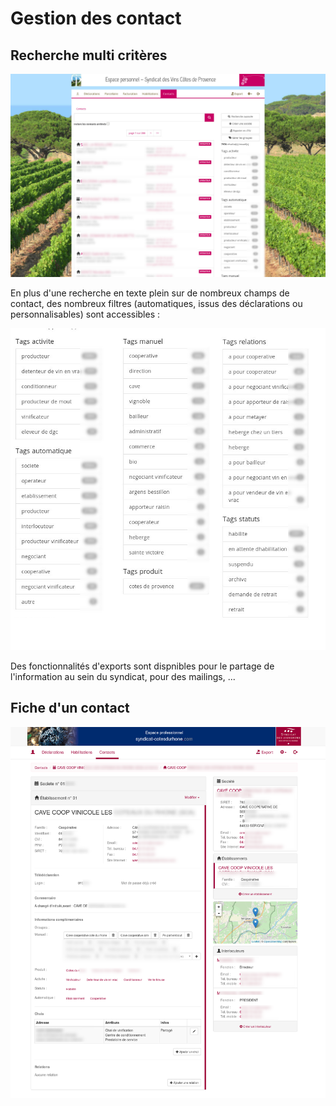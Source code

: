 # Gestion des contact

## Recherche multi critères

![Recherche des contacts](contacts.jpg)

En plus d'une recherche en texte plein sur de nombreux champs de contact, des nombreux filtres (automatiques, issus des déclarations ou personnalisables) sont accessibles :

![Filtres de recherche](contact_tags.png)

Des fonctionnalités d'exports sont dispnibles pour le partage de l'information au sein du syndicat, pour des mailings, ...

## Fiche d'un contact

![Fiche Contact](contact_fiche.png)
